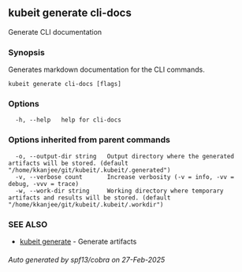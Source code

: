 ## kubeit generate cli-docs

Generate CLI documentation

### Synopsis

Generates markdown documentation for the CLI commands.

```
kubeit generate cli-docs [flags]
```

### Options

```
  -h, --help   help for cli-docs
```

### Options inherited from parent commands

```
  -o, --output-dir string   Output directory where the generated artifacts will be stored. (default "/home/kkanjee/git/kubeit/.kubeit/.generated")
  -v, --verbose count       Increase verbosity (-v = info, -vv = debug, -vvv = trace)
  -w, --work-dir string     Working directory where temporary artifacts and results will be stored. (default "/home/kkanjee/git/kubeit/.kubeit/.workdir")
```

### SEE ALSO

* [kubeit generate](kubeit_generate.md)	 - Generate artifacts

###### Auto generated by spf13/cobra on 27-Feb-2025
